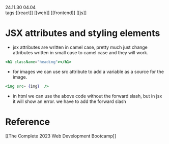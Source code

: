 24.11.30  04.04  
tags:[[react]] [[web]] [[frontend]] [[js]]


# JSX attributes and styling elements
- jsx attributes are written in camel case, pretty much just change attributes written in small case to camel case and they will work.

```jsx
<h1 className="heading"></h1>
```

- for images we can use src attribute to add a variable as a source for the image.
```jsx
<img src= {img}  />
```

- in html we can use the above code without the forward slash, but in jsx it will show an error. we have to add the forward slash

# Reference
[[The Complete 2023 Web Development Bootcamp]]
